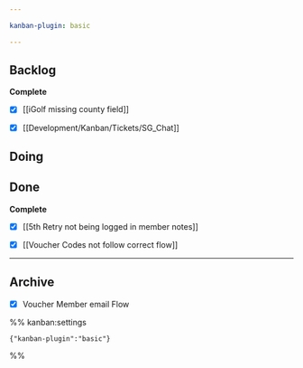 ```yaml
---

kanban-plugin: basic

---
```


## Backlog

**Complete**
- [x] [[iGolf missing county field]]
- [x] [[Development/Kanban/Tickets/SG_Chat]]


## Doing



## Done

**Complete**
- [x] [[5th Retry not being logged in member notes]]
- [x] [[Voucher Codes not follow correct flow]]


***

## Archive

- [x] Voucher Member email Flow

%% kanban:settings
```
{"kanban-plugin":"basic"}
```
%%